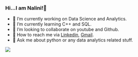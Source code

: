 ### Hi...I am Nalini!👋

- 🔭 I’m currently working on Data Science and Analytics.
- 🌱 I’m currently learning C++ and SQL.
- 👯 I’m looking to collaborate on youtube and Github.
- 💬 How to reach me via [Linkedin](https://www.linkedin.com/in/nalini-kumari-22966319a/detail/contact-info/), [Gmail](nalinikumari900@gmail.com).
- 💬 Ask me about python or any data analytics related stuff.
<img src="https://github-readme-stats.vercel.app/api?username=Nalini2799&&show_icons=true&title_color=ffffff&icon_color=bb2acf&text_color=daf7dc&bg_color=151515">
